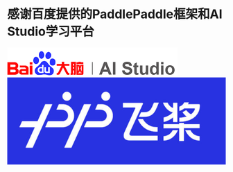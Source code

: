 # 感谢百度提供的PaddlePaddle框架和AI Studio学习平台

![img](https://github.com/Feng1909/PaddlePaddle_learning/blob/master/img/AI_studio.png)![img -w70](https://github.com/Feng1909/PaddlePaddle_learning/blob/master/img/Paddle1.jpg)
